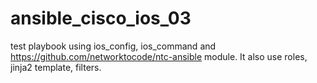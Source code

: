 # ansible_cisco_ios_03
test playbook using ios_config, ios_command and https://github.com/networktocode/ntc-ansible module. It also use roles, jinja2 template, filters.

